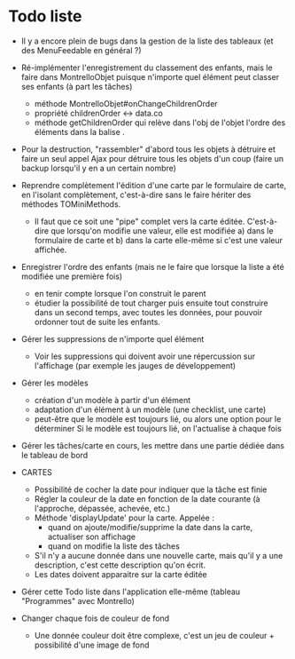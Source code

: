# Todo liste


* Il y a encore plein de bugs dans la gestion de la liste des tableaux (et des MenuFeedable en général ?)

* Ré-implémenter l'enregistrement du classement des enfants, mais le faire dans MontrelloObjet puisque n'importe quel élément peut classer ses enfants (à part les tâches)
  * méthode MontrelloObjet#onChangeChildrenOrder
  * propriété childrenOrder <-> data.co
  * méthode getChildrenOrder qui relève dans l'obj de l'objet l'ordre des éléments dans la balise <children>.

* Pour la destruction, "rassembler" d'abord tous les objets à détruire et faire un seul appel Ajax pour détruire tous les objets d'un coup (faire un backup lorsqu'il y en a un certain nombre)

* Reprendre complètement l'édition d'une carte par le formulaire de carte, en l'isolant complètement, c'est-à-dire sans le faire hériter des méthodes TOMiniMethods.
  * Il faut que ce soit une "pipe" complet vers la carte éditée. C'est-à-dire que lorsqu'on modifie une valeur, elle est modifiée a) dans le formulaire de carte et b) dans la carte elle-même si c'est une valeur affichée.

* Enregistrer l'ordre des enfants (mais ne le faire que lorsque la liste a été modifiée une première fois)
  * en tenir compte lorsque l'on construit le parent
  * étudier la possibilité de tout charger puis ensuite tout construire dans un second temps, avec toutes les données, pour pouvoir ordonner tout de suite les enfants.

* Gérer les suppressions de n'importe quel élément
  * Voir les suppressions qui doivent avoir une répercussion sur l'affichage (par exemple les jauges de développement)

* Gérer les modèles
  - création d'un modèle à partir d'un élément
  - adaptation d'un élément à un modèle (une checklist, une carte)
  - peut-être que le modèle est toujours lié, ou alors une option pour le déterminer
    Si le modèle est toujours lié, on l'actualise à chaque fois

* Gérer les tâches/carte en cours, les mettre dans une partie dédiée dans le tableau de bord

* CARTES
  * Possibilité de cocher la date pour indiquer que la tâche est finie
  * Régler la couleur de la date en fonction de la date courante (à l'approche, dépassée, achevée, etc.)
  * Méthode 'displayUpdate' pour la carte. Appelée :
    * quand on ajoute/modifie/supprime la date dans la carte, actualiser son affichage
    * quand on modifie la liste des tâches
  * S'il n'y a aucune donnée dans une nouvelle carte, mais qu'il y a une description, c'est cette description qu'on écrit.
  * Les dates doivent apparaitre sur la carte éditée

* Gérer cette Todo liste dans l'application elle-même (tableau "Programmes" avec Montrello)

* Changer chaque fois de couleur de fond
  * Une donnée couleur doit être complexe, c'est un jeu de couleur + possibilité d'une image de fond